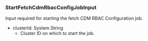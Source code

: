 ### StartFetchCdmRbacConfigJobInput
Input required for starting the fetch CDM RBAC Configuration job.

- clusterId: System.String
  - Cluster ID on which to start the job.
